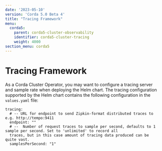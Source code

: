 ```yaml
---
date: '2023-05-10'
version: 'Corda 5.0 Beta 4'
title: "Tracing Framework"
menu:
  corda5:
    parent: corda5-cluster-observability
    identifier: corda5-cluster-tracing
    weight: 4000
section_menu: corda5
---
```


# Tracing Framework

As a Corda Cluster Operator, you may want to configure a tracing server and sample rate when deploying the Helm chart.
The tracing configuration supported by the Helm chart contains the following configuration in the `values.yaml` file:

```
tracing:
  # -- URL for endpoint to send Zipkin-format distributed traces to e.g. http://tempo:9411
  endpoint: ""
  # --  Number of request traces to sample per second, defaults to 1 sample per second. Set to 'unlimited' to record all
  traces, but in this case amount of tracing data produced can be quite vast.
  samplesPerSecond: "1"
```
